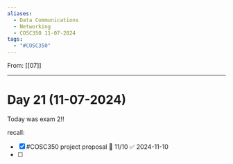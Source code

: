 ```yaml
---
aliases:
  - Data Communications
  - Networking
  - COSC350 11-07-2024
tags:
  - "#COSC350"
---
```

From: [[07]]

---
# Day  21 (11-07-2024)

Today was exam 2!!

recall:
- [x] #COSC350 project proposal 📅 11/10 ✅ 2024-11-10
- [ ] 
